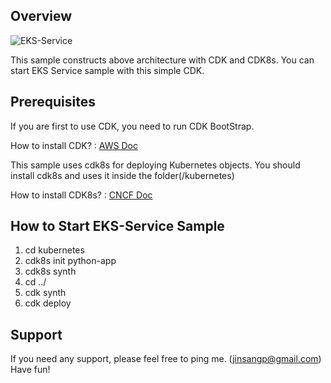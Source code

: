 ## Overview

![EKS-Service](https://d1zrwss8zuawdm.cloudfront.net/cdk-eks-service.png)

This sample constructs above architecture with CDK and CDK8s.
You can start EKS Service sample with this simple CDK.

## Prerequisites

If you are first to use CDK, you need to run CDK BootStrap.

How to install CDK?
 : [AWS Doc](https://docs.aws.amazon.com/cdk/v2/guide/getting_started.html)


This sample uses cdk8s for deploying Kubernetes objects. You should install cdk8s and uses it inside the folder(/kubernetes)      

How to install CDK8s?
 : [CNCF Doc](https://cdk8s.io/)

## How to Start EKS-Service Sample

1. cd kubernetes
2. cdk8s init python-app
3. cdk8s synth
4. cd ../
5. cdk synth
6. cdk deploy

## Support

If you need any support, please feel free to ping me. (jinsangp@gmail.com)
Have fun!